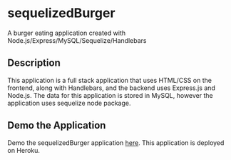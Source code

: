 # sequelizedBurger
A burger eating application created with Node.js/Express/MySQL/Sequelize/Handlebars

## Description
This application is a full stack application that uses HTML/CSS on the frontend, along with Handlebars, and the backend uses Express.js and Node.js. The data for this application is stored in MySQL, however the application uses sequelize node package.

## Demo the Application
Demo the sequelizedBurger application [here](https://salty-scrubland-18618.herokuapp.com/api/all). This application is deployed on Heroku.
